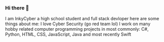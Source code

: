 ### Hi there 👋
I am InkyCyber a high school student and full stack devloper here are some things about me:
I love Cyber Security (go red team lol)
I work on many hobby related computer programming projects in most commonly: C#, Python, HTML, CSS, JavaScript, Java and most recently Swift
